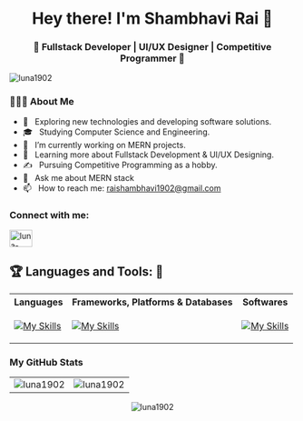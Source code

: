 <h1 align="center">Hey there! I'm Shambhavi Rai 👋 </h1>
<h3 align="center">🚀 Fullstack Developer | UI/UX Designer | Competitive Programmer  🚀</h3>
<div>
 
  <p align="left"> <img src="https://komarev.com/ghpvc/?username=luna1902&label=Profile%20views&color=0e75b6&style=flat" alt="luna1902" /> </p>

  <h3> 👨🏻‍💻 About Me </h3>

- 🤔 &nbsp; Exploring new technologies and developing software solutions.
- 🎓 &nbsp; Studying Computer Science and Engineering.
- 💼 &nbsp; I’m currently working on MERN projects.
- 🌱 &nbsp; Learning more about Fullstack Development & UI/UX Designing.
- ✍️ &nbsp; Pursuing Competitive Programming as a hobby.
- 💬 &nbsp; Ask me about MERN stack
- 📫 &nbsp; How to reach me: raishambhavi1902@gmail.com
</div> 
</div>

<h3 align="left">Connect with me:</h3>
<p align="left">
<a href="https://linkedin.com/in/shambhavi-rai/" target="blank"><img align="center" src="https://raw.githubusercontent.com/rahuldkjain/github-profile-readme-generator/master/src/images/icons/Social/linked-in-alt.svg" alt="luna-1902" height="30" width="40" /></a>
</p>

## :trophy: Languages and Tools: :robot:

 <table>
  <tr><th>Languages</th> <th>Frameworks, Platforms & Databases </th><th>Softwares</th>
  <tr>
    <td>

[![My Skills](https://skillicons.dev/icons?i=c,cpp,py,java,html,css,js&perline=3)](https://skillicons.dev)
</td>

 <td>
 
 [![My Skills](https://skillicons.dev/icons?i=git,bootstrap,react,express,nodejs,angular,jquery,nextjs,postman,svelte,ts,tailwind,mysql,mongodb,django,tensorflow,redux&perline=6)](https://skillicons.dev)
    </td>
 <td>
 
[![My Skills](https://skillicons.dev/icons?i=github,vscode,netlify,vercel,figma,anaconda,notion&perline=3)](https://skillicons.dev)
 </td>
    </tr>
  </table>

<h3>My GitHub Stats</h3>

<table>
  <tr>
    <td><img src="https://github-readme-stats.vercel.app/api?username=luna1902&show_icons=true&theme=dark&locale=en" alt="luna1902" /></td>
    <td><img src="https://github-readme-stats.vercel.app/api/top-langs?username=luna1902&show_icons=true&theme=dark&locale=en&layout=compact" alt="luna1902" /></td>
  </tr>
</table>
<div align="center">
<p>
<img align="center" src="https://github-readme-streak-stats.herokuapp.com/?user=luna1902&theme=dark" alt="luna1902" />
</p>
</div>